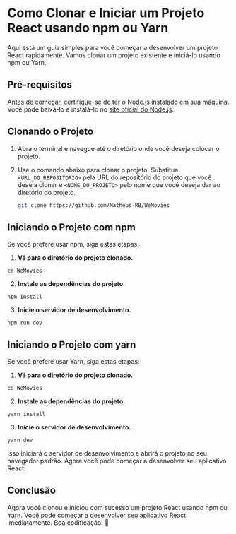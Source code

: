 # Como Clonar e Iniciar um Projeto React usando npm ou Yarn

Aqui está um guia simples para você começar a desenvolver um projeto React rapidamente. Vamos clonar um projeto existente e iniciá-lo usando npm ou Yarn.

## Pré-requisitos

Antes de começar, certifique-se de ter o Node.js instalado em sua máquina. Você pode baixá-lo e instalá-lo no [site oficial do Node.js](https://nodejs.org/).

## Clonando o Projeto

1. Abra o terminal e navegue até o diretório onde você deseja colocar o projeto.

2. Use o comando abaixo para clonar o projeto. Substitua `<URL_DO_REPOSITORIO>` pela URL do repositório do projeto que você deseja clonar e `<NOME_DO_PROJETO>` pelo nome que você deseja dar ao diretório do projeto.

   ```bash
   git clone https://github.com/Matheus-RB/WeMovies
   ```

## Iniciando o Projeto com npm

Se você prefere usar npm, siga estas etapas:

1. **Vá para o diretório do projeto clonado.**

```
cd WeMovies
```

2. **Instale as dependências do projeto.**

```
npm install
```

3. **Inicie o servidor de desenvolvimento.**

```
npm run dev
```

## Iniciando o Projeto com yarn

Se você prefere usar Yarn, siga estas etapas:

1. **Vá para o diretório do projeto clonado.**

```
cd WeMovies
```

2. **Instale as dependências do projeto.**

```
yarn install
```

3. **Inicie o servidor de desenvolvimento.**

```
yarn dev
```

Isso iniciará o servidor de desenvolvimento e abrirá o projeto no seu navegador padrão. Agora você pode começar a desenvolver seu aplicativo React.

## Conclusão
Agora você clonou e iniciou com sucesso um projeto React usando npm ou Yarn. Você pode começar a desenvolver seu aplicativo React imediatamente. Boa codificação! 🚀
